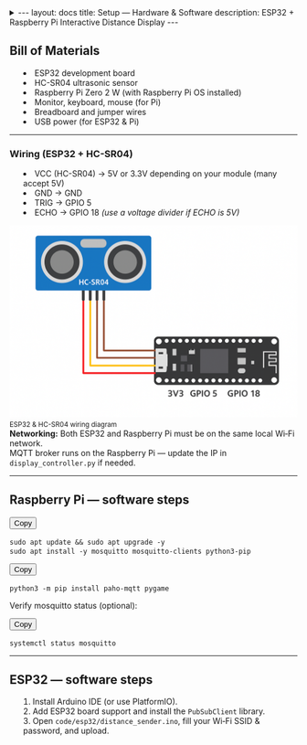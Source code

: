 <details><summary>
---
layout: docs
title: Setup — Hardware & Software
description: ESP32 + Raspberry Pi Interactive Distance Display
---

<div class="card panel">
  <h2>Bill of Materials</h2>
  <ul>
    <li>ESP32 development board</li>
    <li>HC-SR04 ultrasonic sensor</li>
    <li>Raspberry Pi Zero 2 W (with Raspberry Pi OS installed)</li>
    <li>Monitor, keyboard, mouse (for Pi)</li>
    <li>Breadboard and jumper wires</li>
    <li>USB power (for ESP32 & Pi)</li>
  </ul>
</div>

<hr>

### Wiring (ESP32 + HC-SR04)

<ul>
  <li>VCC (HC-SR04) → 5V or 3.3V depending on your module (many accept 5V)</li>
  <li>GND → GND</li>
  <li>TRIG → GPIO 5</li>
  <li>ECHO → GPIO 18 <em>(use a voltage divider if ECHO is 5V)</em></li>
</ul>

<div class="image-center">
  <img src="/docs/assets/wiring-diagram.png" alt="Wiring diagram ESP32 + HC-SR04" />
  <small class="muted">ESP32 & HC-SR04 wiring diagram</small>
</div>

<div class="callout info">
  <strong>Networking:</strong> Both ESP32 and Raspberry Pi must be on the same local Wi‑Fi network.<br>
  MQTT broker runs on the Raspberry Pi — update the IP in <code>display_controller.py</code> if needed.
</div>

---

## Raspberry Pi — software steps

<div class="code-block">
  <button class="copy-btn" data-target="rp-update">Copy</button>
  <pre id="rp-update"><code>sudo apt update && sudo apt upgrade -y
sudo apt install -y mosquitto mosquitto-clients python3-pip
</code></pre>
</div>

<div class="code-block">
  <button class="copy-btn" data-target="rp-pip">Copy</button>
  <pre id="rp-pip"><code>python3 -m pip install paho-mqtt pygame
</code></pre>
</div>

<p>Verify mosquitto status (optional):</p>

<div class="code-block">
  <button class="copy-btn" data-target="rp-status">Copy</button>
  <pre id="rp-status"><code>systemctl status mosquitto
</code></pre>
</div>

---

## ESP32 — software steps

1. Install Arduino IDE (or use PlatformIO).  
2. Add ESP32 board support and install the <code>PubSubClient</code> library.  
3. Open <code>code/esp32/distance_sender.ino</code>, fill your Wi‑Fi SSID &amp; password, and upload.
</summary>
